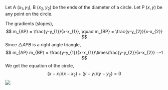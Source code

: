 Let A ($x_{1},y_{1}$), B ($x_{2},y_{2}$) be the ends of the diameter of a circle. Let P ($x,y$) be any point on the circle.

The gradients (slopes),
$$
m_{AP} = \frac{y-y_{1}}{x-x_{1}}, \quad m_{BP} = \frac{y-y_{2}}{x-x_{2}}
$$
Since $\triangle APB$ is a right angle triangle,
$$
m_{AP} m_{BP} = \frac{y-y_{1}}{x-x_{1}}\times\frac{y-y_{2}}{x-x_{2}} =-1
$$
We get the equation of the circle,
$$
(x-x_{1})(x-x_{2}) + (y-y_{1})(y-y_{2}) = 0
$$
![](../../../image010.gif)

